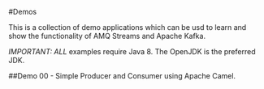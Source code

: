 #Demos

This is a collection of demo applications which can be usd to learn and show the functionality of AMQ Streams and Apache Kafka.

*IMPORTANT:*  _ALL_ examples require Java 8.  The OpenJDK is the preferred JDK.

##Demo 00 - Simple Producer and Consumer using Apache Camel.
